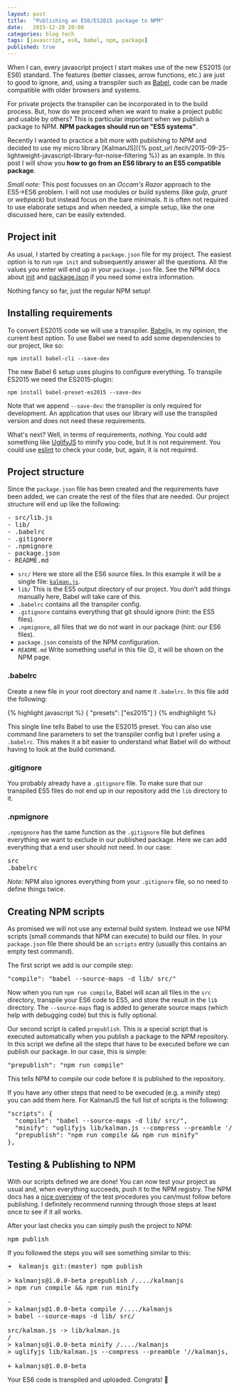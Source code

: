 ```yaml
---
layout: post
title:  "Publishing an ES6/ES2015 package to NPM"
date:   2015-12-28 20:08
categories: blog tech
tags: [javascript, es6, babel, npm, package]
published: true
---
```


When I can, every javascript project I start makes use of the new ES2015 (or ES6) standard. The features (better classes, arrow functions, etc.) are just to good to ignore, and, using a transpiler such as [Babel](https://babeljs.io/), code can be made compatible with older browsers and systems.

For private projects the transpiler can be incorporated in to the build process. But, how do we proceed when we want to make a project public and usable by others? This is particular important when we publish a package to NPM. **NPM packages should run on "ES5 systems"**.

Recently I wanted to practice a bit more with publishing to NPM and decided to use my micro library [KalmanJS]({% post_url /tech/2015-09-25-lightweight-javascript-library-for-noise-filtering %}) as an example. In this post I will show you **how to go from an ES6 library to an ES5 compatible package**.

*Small note:* This post focusses on an *Occam's Razor* approach to the ES5&rarr;ES6 problem. I will not use modules or build systems (like *gulp*, *grunt* or *webpack*) but instead focus on the bare minimals. It is often not required to use elaborate setups and when needed, a simple setup, like the one discussed here, can be easily extended.

## Project init

As usual, I started by creating a `package.json` file for my project. The easiest option is to run `npm init` and subsequently answer all the questions. All the values you enter will end up in your `package.json` file. See the NPM docs about [init](https://docs.npmjs.com/cli/init) and [package.json](https://docs.npmjs.com/files/package.json) if you need some extra information.

Nothing fancy so far, just the regular NPM setup!

## Installing requirements

To convert ES2015 code we will use a transpiler. [Babel](https://babeljs.io/)is, in my opinion, the current best option. To use Babel we need to add some dependencies to our project, like so:

`npm install babel-cli --save-dev`

The new Babel 6 setup uses plugins to configure everything. To transpile ES2015 we need the ES2015-plugin:

`npm install babel-preset-es2015 --save-dev`

Note that we append `--save-dev`: the transpiler is only required for development. An application that uses our library will use the transpiled version and does not need these requirements.

What's next? Well, in terms of requirements, *nothing*. You could add something like [UglifyJS](https://github.com/mishoo/UglifyJS2) to minify you code, but it is not requirement. You could use [eslint](https://github.com/eslint/eslint) to check your code, but, again, it is not required.

## Project structure

Since the `package.json` file has been created and the requirements have been added, we can create the rest of the files that are needed. Our project structure will end up like the following:

<pre>
- src/lib.js
- lib/
- .babelrc
- .gitignore
- .npmignore
- package.json
- README.md
</pre>

* `src/` Here we store all the ES6 source files. In this example it will be a single file: [`kalman.js`](https://github.com/wouterbulten/kalmanjs/blob/master/src/kalman.js).
* `lib/` This is the ES5 output directory of our project. You don't add things manually here, Babel will take care of this.
* `.babelrc` contains all the transpiler config.
* `.gitignore` contains everything that git should ignore (hint: the ES5 files).
* `.npmignore`, all files that we do not want in our package (hint: our ES6 files).
* `package.json` consists of the NPM configuration.
* `README.md` Write something useful in this file 😉, it will be shown on the NPM page.

### .babelrc

Create a new file in your root directory and name it `.babelrc`. In this file add the following:

{% highlight javascript %}
{
  "presets": ["es2015"]
}
{% endhighlight %}

This single line tells Babel to use the ES2015 preset. You can also use command line parameters to set the transpiler config but I prefer using a `.babelrc`. This makes it a bit easier to understand what Babel will do without having to look at the build command.

### .gitignore

You probably already have a `.gitignore` file. To make sure that our transpiled ES5 files do not end up in our repository add the `lib` directory to it.

### .npmignore

`.npmignore` has the same function as the `.gitignore` file but defines everything we want to exclude in our published package. Here we can add everything that a end user should not need. In our case:

<pre>
src
.babelrc
</pre>

*Note:* NPM also ignores everything from your `.gitignore` file, so no need to define things twice.

## Creating NPM scripts

As promised we will not use any external build system. Instead we use NPM scripts (small commands that NPM can execute) to build our files. In your `package.json` file there should be an `scripts` entry (usually this contains an empty test command).

The first script we add is our compile step:

<pre>
"compile": "babel --source-maps -d lib/ src/"
</pre>

Now when you run `npm run compile`, Babel will scan all files in the `src` directory, transpile your ES6 code to ES5, and store the result in the `lib` directory. The `--source-maps` flag is added to generate source maps (which help with debugging code) but this is fully optional.

Our second script is called `prepublish`. This is a special script that is executed automatically when you publish a package to the NPM repository. In this script we define all the steps that have to be executed before we can publish our package. In our case, this is simple:

<pre>
"prepublish": "npm run compile"
</pre>

This tells NPM to compile our code before it is published to the repository.

If you have any other steps that need to be execuded (e.g. a minify step) you can add them here. For KalmanJS the full list of scripts is the following:

<pre>
"scripts": {
  "compile": "babel --source-maps -d lib/ src/",
  "minify": "uglifyjs lib/kalman.js --compress --preamble '//kalmanjs, LGPL-3.0, https://github.com/wouterbulten/kalmanjs' --source-map lib/kalman.min.js.map --in-source-map lib/kalman.js.map --mangle -o lib/kalman.min.js",
  "prepublish": "npm run compile && npm run minify"
},
</pre>

## Testing & Publishing to NPM

With our scripts defined we are done! You can now test your project as usual and, when everything succeeds, push it to the NPM registry. The NPM docs has a [nice overview](https://docs.npmjs.com/misc/developers#before-publishing-make-sure-your-package-installs-and-works) of the test procedures you can/must follow before publishing. I definitely recommend running through those steps at least once to see if it all works.

After your last checks you can simply push the project to NPM:

<pre>
npm publish
</pre>

If you followed the steps you will see something similar to this:

<pre>
➜  kalmanjs git:(master) npm publish

> kalmanjs@1.0.0-beta prepublish /..../kalmanjs
> npm run compile && npm run minify

-
> kalmanjs@1.0.0-beta compile /..../kalmanjs
> babel --source-maps -d lib/ src/

src/kalman.js -> lib/kalman.js
/
> kalmanjs@1.0.0-beta minify /..../kalmanjs
> uglifyjs lib/kalman.js --compress --preamble '//kalmanjs, LGPL-3.0, https://github.com/wouterbulten/kalmanjs' --source-map lib/kalman.min.js.map --in-source-map lib/kalman.js.map --mangle -o lib/kalman.min.js

+ kalmanjs@1.0.0-beta
</pre>

Your ES6 code is transpiled and uploaded. Congrats! 🎉
